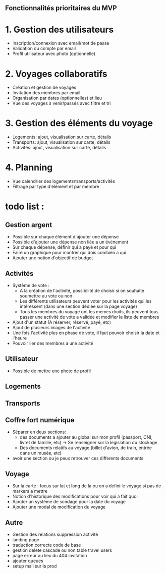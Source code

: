 ## Fonctionnalités prioritaires du MVP

# 1. Gestion des utilisateurs

- Inscription/connexion avec email/mot de passe
- Validation du compte par email
- Profil utilisateur avec photo (optionnelle)

# 2. Voyages collaboratifs

- Création et gestion de voyages
- Invitation des membres par email
- Organisation par dates (optionnelles) et lieu
- Vue des voyages à venir/passés avec filtre et tri

# 3. Gestion des éléments du voyage

- Logements: ajout, visualisation sur carte, détails
- Transports: ajout, visualisation sur carte, détails
- Activités: ajout, visualisation sur carte, détails

# 4. Planning

- Vue calendrier des logements/transports/activités
- Filtrage par type d'élément et par membre

# todo list : 

## Gestion argent 

- Possible sur chaque élément d'ajouter une dépense
- Possible d'ajouter une dépense non liée a un événement 
- Sur chaque dépense, définir qui a payé et pour qui 
- Faire un graphique pour montrer qui dois combien a qui 
- Ajouter une notion d'objectif de budget

## Activités 

- Système de vote : 
    - A la création de l'activité, possibilité de choisir si on souhaite soumettre au vote ou non 
    - Les différents utilisateurs peuvent voter pour les activités qui les intéressent (dans une section dédiée sur la page voyage)
    - Tous les membres du voyage ont les memes droits, ils peuvent tous passer une activité de vote a validée et modifier la liste de membres
- Ajout d'un statut (A réserver, réservé, payé, etc)
- Ajout de plusieurs images de l'activité
- Une fois l'activité plus en phase de vote, il faut pouvoir choisir la date et l'heure
- Pouvoir lier des membres a une activité

## Utilisateur 

- Possible de mettre une photo de profil

## Logements 

## Transports 

## Coffre fort numérique

- Séparer en deux sections: 
    - des documents a ajouter au global sur mon profil (passport, CNI, livret de famille, etc) -> Se renseigner sur la legislation du stockage 
    - Des documents relatifs au voyage (billet d'avion, de train, entrée dans un musée, etc)
- avoir une section ou je peux retrouver ces differents documents

## Voyage

- Sur la carte : focus sur lat et long de la ou on a defini le voyage si pas de markers a mettre
- Notion d'historique des modifications pour voir qui a fait quoi
- Ajouter un système de sondage pour la date du voyage
- Ajouter une modal de modification du voyage


## Autre 
- Gestion des relations suppression activité
- landing page
- traduction correcte code de base 
- gestion delete cascade ou non table travel users
- page erreur au lieu du 404 invitation
- ajouter queues
- setup mail sur la prod

